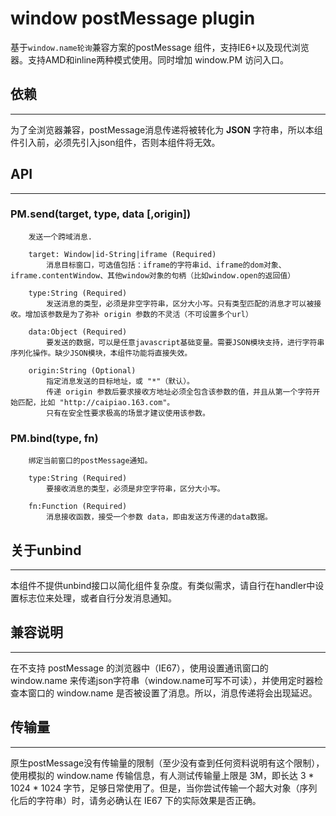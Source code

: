 # window postMessage plugin

基于`window.name轮询`兼容方案的postMessage 组件，支持IE6+以及现代浏览器。支持AMD和inline两种模式使用。同时增加 window.PM 访问入口。

## 依赖
-----------

为了全浏览器兼容，postMessage消息传递将被转化为 **JSON** 字符串，所以本组件引入前，必须先引入json组件，否则本组件将无效。

## API
-----------

### PM.send(target, type, data [,origin])

        发送一个跨域消息.

        target: Window|id-String|iframe (Required)
            消息目标窗口，可选值包括：iframe的字符串id、iframe的dom对象、iframe.contentWindow、其他window对象的句柄（比如window.open的返回值）

        type:String (Required)
            发送消息的类型，必须是非空字符串，区分大小写。只有类型匹配的消息才可以被接收。增加该参数是为了弥补 origin 参数的不灵活（不可设置多个url）

        data:Object (Required)
            要发送的数据，可以是任意javascript基础变量。需要JSON模块支持，进行字符串序列化操作。缺少JSON模块，本组件功能将直接失效。

        origin:String (Optional)
            指定消息发送的目标地址，或 "*"（默认）。
            传递 origin 参数后要求接收方地址必须全包含该参数的值，并且从第一个字符开始匹配，比如 "http://caipiao.163.com"。
            只有在安全性要求极高的场景才建议使用该参数。


### PM.bind(type, fn)

        绑定当前窗口的postMessage通知。

        type:String (Required)
            要接收消息的类型，必须是非空字符串，区分大小写。

        fn:Function (Required)
            消息接收函数，接受一个参数 data，即由发送方传递的data数据。


## 关于unbind
-----------

本组件不提供unbind接口以简化组件复杂度。有类似需求，请自行在handler中设置标志位来处理，或者自行分发消息通知。

## 兼容说明
-----------

在不支持 postMessage 的浏览器中（IE67），使用设置通讯窗口的 window.name 来传递json字符串（window.name可写不可读），并使用定时器检查本窗口的 window.name 是否被设置了消息。所以，消息传递将会出现延迟。

## 传输量
-----------

原生postMessage没有传输量的限制（至少没有查到任何资料说明有这个限制），使用模拟的 window.name 传输信息，有人测试传输量上限是 3M，即长达 3 \* 1024 \* 1024 字节，足够日常使用了。但是，当你尝试传输一个超大对象（序列化后的字符串）时，请务必确认在 IE67 下的实际效果是否正确。